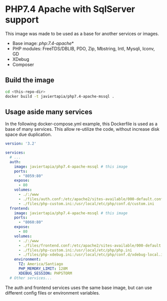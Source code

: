 # PHP7.4 Apache with SqlServer support

This image was made to be used as a base for another services or images.

- Base image: *php:7.4-apache**
- PHP modules: FreeTDS/DBLIB, PDO, Zip, Mbstring, Intl, Mysqli, Iconv, GD
- XDebug
- Composer

## Build the image

```bash
cd <this-repo-dir>
docker build -t javiertapia/php7.4-apache-mssql .
```

## Usage aside many services

In the following docker-compose.yml example, this Dockerfile is used as a base of many services. This allow re-utilize the code, without increase disk space due duplication.

```yaml
version: '3.2'

services:
  # ...
  auth:
    image: javiertapia/php7.4-apache-mssql # this image
    ports:
      - "8059:80"
    expose:
      - 80
    volumes:
      - ./:/www
      - ./files/auth.conf:/etc/apache2/sites-available/000-default.conf
      - ./files/php-custom.ini:/usr/local/etc/php/conf.d/custom.ini
  frontend:
    image: javiertapia/php7.4-apache-mssql # this image
    ports:
      - "8060:80"
    expose:
      - 80
    volumes:
      - ./:/www
      - ./files/frontend.conf:/etc/apache2/sites-available/000-default.conf
      - ./files/php-custom.ini:/usr/local/etc/php/php.ini
      - ./files/php-xdebug.ini:/usr/local/etc/php/conf.d/xdebug-local.ini
    environment:
      TZ: America/Santiago
      PHP_MEMORY_LIMIT: 128M
      XDEBUG_SESSION: PHPSTORM
  # Other services...
```

The auth and frontend services uses the same base image, but can use different config files or environment variables.
